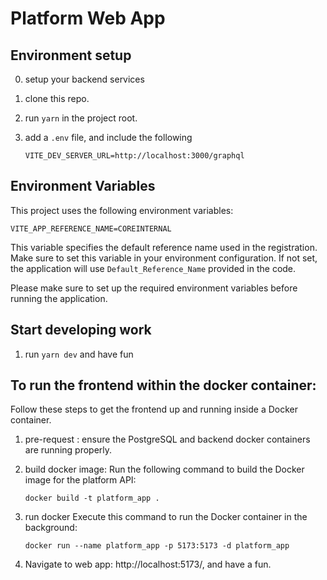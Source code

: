 # Platform Web App

## Environment setup

0. setup your backend services
1. clone this repo.
2. run `yarn` in the project root.
3. add a `.env` file, and include the following

    ```
    VITE_DEV_SERVER_URL=http://localhost:3000/graphql
    ```

## Environment Variables
This project uses the following environment variables:

```
VITE_APP_REFERENCE_NAME=COREINTERNAL
```

This variable specifies the default reference name used in the registration. Make sure to set this variable in your environment configuration. If not set, the application will use `Default_Reference_Name` provided in the code.

Please make sure to set up the required environment variables before running the application.

## Start developing work

1. run `yarn dev` and have fun

## To run the frontend within the docker container:

Follow these steps to get the frontend up and running inside a Docker container.

1. pre-request :
   ensure the PostgreSQL and backend docker containers are running properly.

2. build docker image:
   Run the following command to build the Docker image for the platform API:
   ```
   docker build -t platform_app .
   ```

3. run docker
   Execute this command to run the Docker container in the background:
   ```
   docker run --name platform_app -p 5173:5173 -d platform_app
   ```

4. Navigate to web app: http://localhost:5173/, and have a fun.
